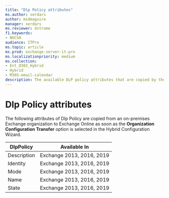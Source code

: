 ```yaml
---
title: "Dlp Policy attributes"
ms.author: serdars
author: msdmaguire
manager: serdars
ms.reviewer: dstrome
f1.keywords:
- NOCSH
audience: ITPro
ms.topic: article
ms.prod: exchange-server-it-pro
ms.localizationpriority: medium
ms.collection:
- Ent_O365_Hybrid
- Hybrid
- M365-email-calendar
description: The available DLP policy attributes that are copied by the Hybrid Configuration Wizard. These configuration transfer attributes are copied from your on-premises organization to Exchange Online.
---
```


# Dlp Policy attributes

The following attributes of Dlp Policy are copied from an on-premises Exchange organization to Exchange Online as soon as the **Organization Configuration Transfer** option is selected in the Hybrid Configuration Wizard.

|DlpPolicy|Available In|
|---|---|
|Description|Exchange 2013, 2016, 2019|
|Identity|Exchange 2013, 2016, 2019|
|Mode|Exchange 2013, 2016, 2019|
|Name|Exchange 2013, 2016, 2019|
|State|Exchange 2013, 2016, 2019|
